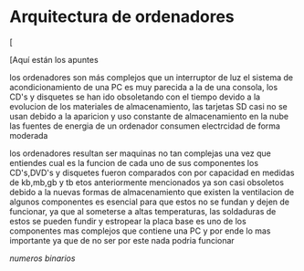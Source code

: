 # Arquitectura de ordenadores
[

[Aquí están los apuntes


los ordenadores son más complejos que un interruptor de luz 
el sistema de acondicionamiento de una PC es muy parecida a la de una consola, los CD's y disquetes se han ido obsoletando con el tiempo devido a la evolucion
de los materiales de almacenamiento, las tarjetas SD casi no se usan debido a la aparicion y uso constante de almacenamiento en la nube
las fuentes de energia de un ordenador consumen electrcidad de forma moderada

los ordenadores resultan ser maquinas no tan complejas una vez que entiendes cual es la funcion de cada uno de sus componentes 
los CD's,DVD's y disquetes fueron comparados con por capacidad en medidas de kb,mb,gb y tb 
etos anteriormente mencionados ya son casi obsoletos debido a la nuevas formas de almacenamiento que existen
la ventilacion de algunos componentes es esencial para que estos no se fundan y dejen de funcionar, ya que al someterse a altas temperaturas, las soldaduras de estos se pueden fundir y estropear
la placa base es uno de los componentes mas complejos que contiene una PC y por ende lo mas importante ya que de no ser por este nada podria funcionar

*numeros binarios*
